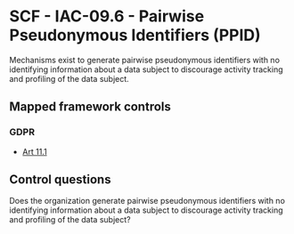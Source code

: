 # SCF - IAC-09.6 - Pairwise Pseudonymous Identifiers (PPID)
Mechanisms exist to generate pairwise pseudonymous identifiers with no identifying information about a data subject to discourage activity tracking and profiling of the data subject.
## Mapped framework controls
### GDPR
- [Art 11.1](../gdpr/art11.md#Article-111)
  
## Control questions
Does the organization generate pairwise pseudonymous identifiers with no identifying information about a data subject to discourage activity tracking and profiling of the data subject?
  